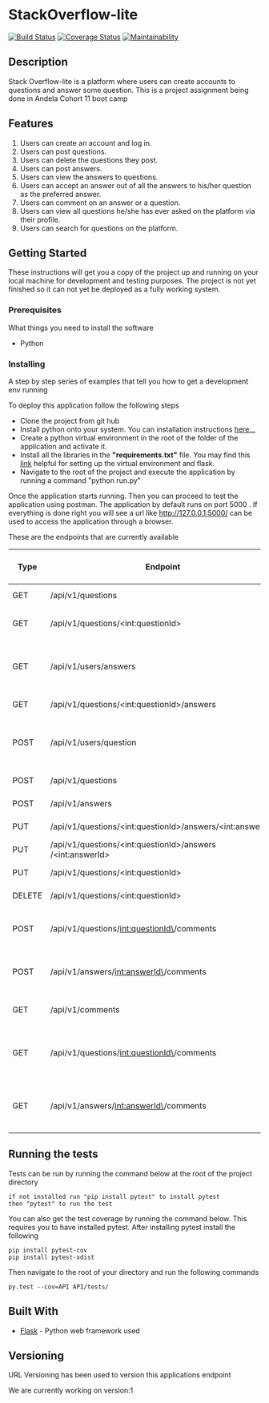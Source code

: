# StackOverflow-lite

[![Build Status](https://travis-ci.com/geneowak/Stack-Overflow-lite-Ch3-4.svg?branch=develop)](https://travis-ci.com/geneowak/Stack-Overflow-lite-Ch3-4)
[![Coverage Status](https://coveralls.io/repos/github/geneowak/Stack-Overflow-lite-Ch3-4/badge.svg?branch=develop)](https://coveralls.io/github/geneowak/Stack-Overflow-lite-Ch3-4?branch=develop)
[![Maintainability](https://api.codeclimate.com/v1/badges/38f513cdfe1984e4be8a/maintainability)](https://codeclimate.com/github/geneowak/-StackOverflow-lite/maintainability)

## Description

Stack Overflow-lite is a platform where users can create accounts to questions and answer some question.
This is a project assignment being done in Andela Cohort 11 boot camp

## Features

1. Users can create an account and log in.
2. Users can post questions.
3. Users can delete the questions they post.
4. Users can post answers.
5. Users can view the answers to questions.
6. Users can accept an answer out of all the answers to his/her question as the preferred answer.
7. Users can comment on an answer or a question.
8. Users can view all questions he/she has ever asked on the platform via their profile.
9. Users can search for questions on the platform.

## Getting Started

These instructions will get you a copy of the project up and running on your local machine for development and testing purposes. The project is not yet finished so it can not yet be deployed as a fully working system.

### Prerequisites

What things you need to install the software

* Python

### Installing

A step by step series of examples that tell you how to get a development env running

To deploy this application follow the following steps

* Clone the project from git hub
* Install python onto your system. You can installation instructions [here...](https://realpython.com/installing-python/)
* Create a python virtual environment in the root of the folder of the application and activate it.
* Install all the libraries in the **"requirements.txt"** file. You may find this [link](http://flask.pocoo.org/docs/1.0/installation/) helpful for setting up the virtual environment and flask.
* Navigate to the root of the project and execute the application by running a command "python run.py"

Once the application starts running. Then you can proceed to test the application using postman. The application by default runs on port 5000
. If everything is done right you will see a url like http://127.0.0.1:5000/ can be used to access the application through a browser.

These are the endpoints that are currently available

|__Type__| __Endpoint__ | __What the endpoint does__ |
|------|-------------|------------|
|GET|  /api/v1/questions       | Fetch all questions     |
|GET| /api/v1/questions/\<int:questionId\>        | Fetch a specific question |
|GET|  /api/v1/users/answers        | Get answers for all logged in user     |
|GET|  /api/v1/questions/\<int:questionId\>/answers       | Add an answer     |
|POST|  /api/v1/users/question        | Get questions for all logged in user      |
|POST|  /api/v1/questions       | Add a question     |
|POST|  /api/v1/answers       | Get answers     |
|PUT|  /api/v1/questions/\<int:questionId\>/answers/\<int:answerId\>       | Update answer     |
|PUT|  /api/v1/questions/\<int:questionId\>/answers /\<int:answerId\>      | Accept answer     |
|PUT| /api/v1/questions/\<int:questionId\>        | Update a question |
|DELETE| /api/v1/questions/\<int:questionId\>        | Delete a question |
| POST | /api/v1/questions/<int:questionId\>/comments | Add a comment to a question |
| POST | /api/v1/answers/<int:answerId\>/comments | Add a comment to an answer |
| GET | /api/v1/comments | Get all the available comments |
| GET | /api/v1/questions/<int:questionId\>/comments | Get all the comments for the given question |
| GET | /api/v1/answers/<int:answerId\>/comments | Get all the comments for the given question |

## Running the tests

Tests can be run by running the command below at the root of the project directory

```
if not installed run "pip install pytest" to install pytest
then "pytest" to run the test
````

You can also get the test coverage by running the command below. This requires you to have installed pytest.
After installing pytest install the following

```
pip install pytest-cov
pip install pytest-xdist
```

Then navigate to the root of your directory and run the following commands

```
py.test --cov=API API/tests/
```

## Built With

* [Flask](http://flask.pocoo.org/docs/1.0/) - Python web framework used

## Versioning

URL Versioning has been used to version this applications endpoint

We are currently working on version:1
